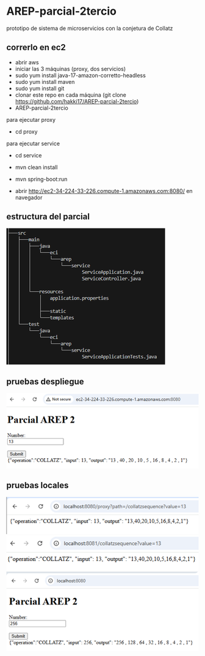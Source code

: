 # AREP-parcial-2tercio

prototipo de sistema de microservicios con la conjetura de Collatz

## correrlo en ec2

- abrir aws
- iniciar las 3 máquinas (proxy, dos servicios)
- sudo yum install java-17-amazon-corretto-headless
- sudo yum install maven
- sudo yum install git
- clonar este repo en cada máquina (git clone https://github.com/hakki17/AREP-parcial-2tercio)
- AREP-parcial-2tercio

para ejecutar proxy
- cd proxy

para ejecutar service
- cd service

- mvn clean install
- mvn spring-boot:run
- abrir http://ec2-34-224-33-226.compute-1.amazonaws.com:8080/ en navegador

## estructura del parcial

![](https://github.com/hakki17/AREP-parcial-2tercio/blob/main/img/tree.png)

## pruebas despliegue

![](https://github.com/hakki17/AREP-parcial-2tercio/blob/main/img/despliegue.png)

## pruebas locales

![](https://github.com/hakki17/AREP-parcial-2tercio/blob/main/img/pruebaLocalproxy.png)
![](https://github.com/hakki17/AREP-parcial-2tercio/blob/main/img/pruebaLocalservice.png)
![](https://github.com/hakki17/AREP-parcial-2tercio/blob/main/img/pruebaLocalIndex.png)

![]()












































